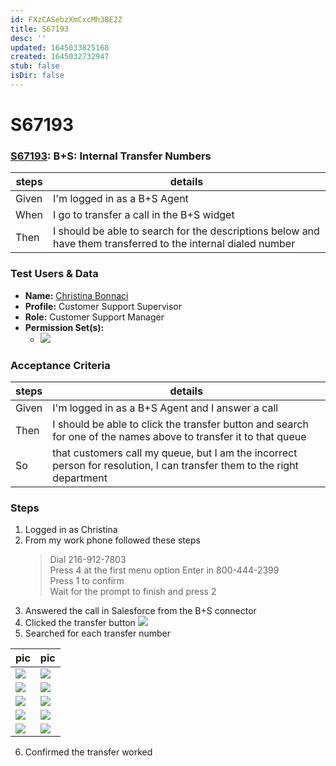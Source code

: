 ```yaml
---
id: FXzCASebzXmCxcMh3BE2Z
title: S67193
desc: ''
updated: 1645033825168
created: 1645032732947
stub: false
isDir: false
---
```

# S67193

### [S67193](https://rally1.rallydev.com/#/?detail=/userstory/623258408425&fdp=true): B+S: Internal Transfer Numbers

| steps | details                                                                                                       |
| ----- | ------------------------------------------------------------------------------------------------------------- |
| Given | I'm logged in as a B+S Agent                                                                                  |
| When  | I go to transfer a call in the B+S widget                                                                     |
| Then  | I should be able to search for the descriptions below and have them transferred to the internal dialed number |

### Test Users & Data

- **Name:** [Christina Bonnaci](https://sherwin--qa.lightning.force.com/lightning/setup/ManageUsers/page?address=%2F00541000003qSQhAAM%3Fnoredirect%3D1%26isUserEntityOverride%3D1)
- **Profile:** Customer Support Supervisor
- **Role:** Customer Support Manager
- **Permission Set(s):**
  - ![](/assets/2022-02-07-14-10-15.png)

### Acceptance Criteria 

| steps | details                                                                                                                  |
| ----- | ------------------------------------------------------------------------------------------------------------------------ |
| Given | I'm logged in as a B+S Agent and I answer a call                                                                         |
| Then  | I should be able to click the transfer button and search for one of the names above to transfer it to that queue         |
| So    | that customers call my queue, but I am the incorrect person for resolution, I can transfer them to the right department  |

### Steps

1. Logged in as Christina
2. From my work phone followed these steps
   > Dial 216-912-7803  
   > Press 4 at the first menu option 
   > Enter in 800-444-2399  
   > Press 1 to confirm  
   > Wait for the prompt to finish and press 2
3. Answered the call in Salesforce from the B+S connector
4. Clicked the transfer button
   ![](/assets/2022-02-07-14-13-36.png)
5. Searched for each transfer number

| pic                                         | pic                                         |
| ------------------------------------------- | ------------------------------------------- |
| ![](/assets/2022-02-07-14-15-23.png) | ![](/assets/2022-02-07-14-15-44.png) |
| ![](/assets/2022-02-07-14-16-23.png) | ![](/assets/2022-02-07-14-16-42.png) |
| ![](/assets/2022-02-07-14-17-00.png) | ![](/assets/2022-02-07-14-17-30.png) |
| ![](/assets/2022-02-07-14-17-50.png) | ![](/assets/2022-02-07-14-18-11.png) |
| ![](/assets/2022-02-07-14-18-33.png) | ![](/assets/2022-02-07-14-18-48.png) |

6. Confirmed the transfer worked
